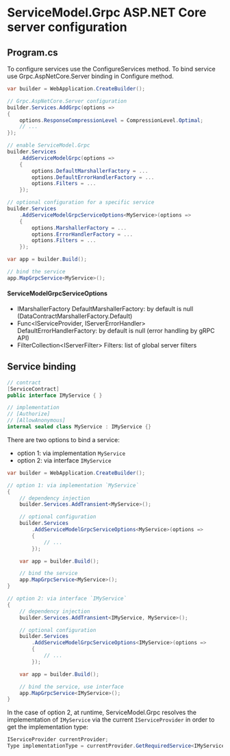 # ServiceModel.Grpc ASP.NET Core server configuration

## Program.cs

To configure services use the ConfigureServices method.
To bind service use Grpc.AspNetCore.Server binding in Configure method.

``` c#
var builder = WebApplication.CreateBuilder();

// Grpc.AspNetCore.Server configuration
builder.Services.AddGrpc(options =>
{
    options.ResponseCompressionLevel = CompressionLevel.Optimal;
    // ...
});

// enable ServiceModel.Grpc
builder.Services
    .AddServiceModelGrpc(options =>
    {
        options.DefaultMarshallerFactory = ...
        options.DefaultErrorHandlerFactory = ...
        options.Filters = ...
    });

// optional configuration for a specific service
builder.Services
    .AddServiceModelGrpcServiceOptions<MyService>(options =>
    {
        options.MarshallerFactory = ...
        options.ErrorHandlerFactory = ...
        options.Filters = ...
    });

var app = builder.Build();

// bind the service
app.MapGrpcService<MyService>();
```

#### ServiceModelGrpcServiceOptions

- IMarshallerFactory DefaultMarshallerFactory: by default is null (DataContractMarshallerFactory.Default)
- Func<IServiceProvider, IServerErrorHandler> DefaultErrorHandlerFactory: by default is null (error handling by gRPC API)
- FilterCollection\<IServerFilter\> Filters: list of global server filters

## Service binding

``` c#
// contract
[ServiceContract]
public interface IMyService { }

// implementation
// [Authorize]
// [AllowAnonymous]
internal sealed class MyService : IMyService {}
```

There are two options to bind a service:
- option 1: via implementation `MyService`
- option 2: via interface `IMyService`

``` c#
var builder = WebApplication.CreateBuilder();

// option 1: via implementation `MyService`
{
    // dependency injection
    builder.Services.AddTransient<MyService>();

    // optional configuration
    builder.Services
        .AddServiceModelGrpcServiceOptions<MyService>(options =>
        {
            // ...
        });

    var app = builder.Build();

    // bind the service
    app.MapGrpcService<MyService>();
}

// option 2: via interface `IMyService`
{
    // dependency injection
    builder.Services.AddTransient<IMyService, MyService>();

    // optional configuration
    builder.Services
        .AddServiceModelGrpcServiceOptions<IMyService>(options =>
        {
            // ...
        });

    var app = builder.Build();

    // bind the service, use interface
    app.MapGrpcService<IMyService>();
}
```

In the case of option 2, at runtime, ServiceModel.Grpc resolves the implementation of `IMyService` via the current `IServiceProvider` in order to get the implementation type:

``` c#
IServiceProvider currentProvider;
Type implementationType = currentProvider.GetRequiredService<IMyService>().GetType();
```